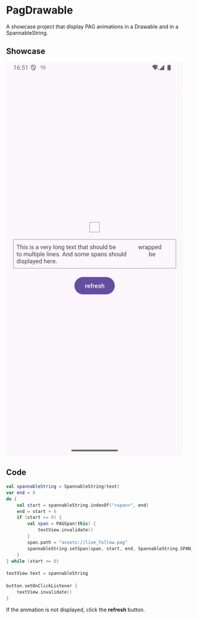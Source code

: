 # PagDrawable

A showcase project that display PAG animations in a Drawable and in a SpannableString.

## Showcase
<img src="./art/span.gif" width="480">

## Code
```kotlin
val spannableString = SpannableString(text)
var end = 0
do {
    val start = spannableString.indexOf("<span>", end)
    end = start + 6
    if (start >= 0) {
        val span = PAGSpan(this) {
            textView.invalidate()
        }
        span.path = "assets://live_follow.pag"
        spannableString.setSpan(span, start, end, SpannableString.SPAN_EXCLUSIVE_EXCLUSIVE)
    }
} while (start >= 0)

textView.text = spannableString

button.setOnClickListener {
    textView.invalidate()
}
```

If the animation is not displayed, click the **refresh** button.
